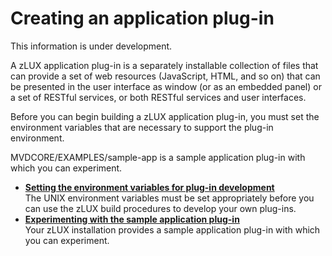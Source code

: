 # Creating an application plug-in

This information is under development.

A zLUX application plug-in is a separately installable collection of files that can provide a set of web resources \(JavaScript, HTML, and so on\) that can be presented in the user interface as window \(or as an embedded panel\) or a set of RESTful services, or both RESTful services and user interfaces.

Before you can begin building a zLUX application plug-in, you must set the environment variables that are necessary to support the plug-in environment.

MVDCORE/EXAMPLES/sample-app is a sample application plug-in with which you can experiment.

-   **[Setting the environment variables for plug-in development](mvd-pluginsetenvvars.md)**  
The UNIX environment variables must be set appropriately before you can use the zLUX build procedures to develop your own plug-ins.
-   **[Experimenting with the sample application plug-in](mvd-pluginexpsampapp.md)**  
Your zLUX installation provides a sample application plug-in with which you can experiment.


